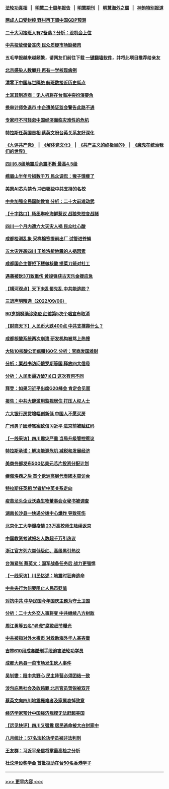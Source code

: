 #### [法轮功真相](https://github.com/gfw-breaker/truth/blob/master/README.md?t=0) &nbsp;&nbsp;|&nbsp;&nbsp; [明慧二十周年报告](https://github.com/gfw-breaker/mh-reports/blob/master/README.md?t=0) &nbsp;&nbsp;|&nbsp;&nbsp;[明慧期刊](https://github.com/gfw-breaker/mh-qikan) &nbsp;&nbsp;|&nbsp;&nbsp; [明慧海外之窗](https://github.com/gfw-breaker/mh-news/blob/master/README.md?t=0) &nbsp;&nbsp;|&nbsp;&nbsp; [神韵特别报道](https://github.com/gfw-breaker/mh-news/blob/master/shenyun.md?t=0)
#### [两成人口受封控 野村再下调中国GDP预测](../pages/nsc413/n13819163.md?t=09071801) 
#### [二十大习接班人有7备选？分析：没机会上位](../pages/nsc413/n13819055.md?t=09071801) 
#### [中共投放储备冻肉 民众质疑市场缺猪肉](../pages/nsc413/n13819044.md?t=09071801) 
#### 五毛举报越来越频繁，请网友们前往下载 [一键翻墙软件](https://github.com/gfw-breaker/ssr-accounts)，并将此项目推荐给亲友
#### [北京感染人数攀升  再有一学校现病例](../pages/nsc413/n13818945.md?t=09071801) 
#### [清零下中国与世隔绝 航班数接近历史低点](../pages/nsc413/n13819052.md?t=09071801) 
#### [土耳其制造商：无人机将在台海冲突扮演要角](../pages/nsc413/n13819040.md?t=09071801) 
#### [换审计师免退市 中企遭美证监会警告此路不通](../pages/nsc413/n13818792.md?t=09071801) 
#### [专家吁不可轻忽中国经济面临灾难性的危机](../pages/nsc413/n13818967.md?t=09071801) 
#### [特拉斯任英国首相 蔡英文盼台英关系友好深化](../pages/nsc413/n13818914.md?t=09071801) 
#### [《九评共产党》](https://github.com/begood0513/9ping.md/blob/master/README.md) &nbsp;|&nbsp; [《解体党文化》](../../../../jtdwh.md/blob/master/README.md)  &nbsp;|&nbsp; [《共产主义的终极目的》](../../../../gczydzjmd.md/blob/master/README.md) &nbsp;|&nbsp; [《魔鬼在统治我们的世界》](../../../../mgztzwmdsj.md/blob/master/README.md) 
#### [四川6.8级地震后余震不断 最高4.5级](../pages/nsc413/n13818875.md?t=09071801) 
#### [峨眉山半年亏损数千万 民众调侃：猴子饿瘦了](../pages/nsc413/n13818910.md?t=09071801) 
#### [美祭AI芯片禁令 冲击哪些中共支持的名校](../pages/nsc413/n13818784.md?t=09071801) 
#### [中共加强全民国防教育 分析：二十大前难动武](../pages/nsc413/n13818943.md?t=09071801) 
#### [【十字路口】杨丞琳吃海鲜惹议 战狼失控变战猪](../pages/nsc413/n13818823.md?t=09071801) 
#### [四川一个月内遭六大天灾人祸 民众吐心酸](../pages/nsc413/n13818803.md?t=09071801) 
#### [成都检测乱象 采样棉签提前出厂 试管进苍蝇](../pages/nsc413/n13818802.md?t=09071801) 
#### [五大灾连袭四川 王维洛析地震的人祸因素](../pages/nsc413/n13818635.md?t=09071801) 
#### [成都国企主管拒下楼做核酸 提菜刀怒对社工](../pages/nsc413/n13818818.md?t=09071801) 
#### [遇袭被砍3刀致重伤 黄竣锋获古天乐金援应急](../pages/nsc413/n13818772.md?t=09071801) 
#### [【横河观点】天下未乱蜀先乱 中共能逃脱？](../pages/nsc413/n13818826.md?t=09071801) 
#### [三退声明精选（2022/09/06）](../pages/nsc413/n13818857.md?t=09071801) 
#### [90岁胡枫确诊染疫 红馆第5次个唱宣布取消](../pages/nsc413/n13818797.md?t=09071801) 
#### [【财商天下】人民币大跌400点 中共支撑靠什么？](../pages/nsc413/n13818750.md?t=09071801) 
#### [成都核酸系统两次崩溃 研发机构被骂上热搜](../pages/nsc413/n13818751.md?t=09071801) 
#### [大陆10核酸公司疯赚160亿 分析：官商发国难财](../pages/nsc413/n13818632.md?t=09071801) 
#### [分析：栗战书访问俄罗斯等国 释放四大信号](../pages/nsc413/n13818785.md?t=09071801) 
#### [分析：人民币逼近破7关口 这次有何不同](../pages/nsc413/n13818747.md?t=09071801) 
#### [拜登：如果习近平出席G20峰会 肯定会见面](../pages/nsc413/n13818775.md?t=09071801) 
#### [报告：中共大肆滥用监视居住 打压人权人士](../pages/nsc413/n13818714.md?t=09071801) 
#### [六大银行房贷增幅创新低 中国人不愿买房](../pages/nsc413/n13818529.md?t=09071801) 
#### [广州男子因涉冤案致信习近平 进京前被赋红码](../pages/nsc413/n13818724.md?t=09071801) 
#### [【一线采访】四川震灾严重 当局升级管控惹议](../pages/nsc413/n13818410.md?t=09071801) 
#### [特拉斯承诺：解决能源危机 减税和发展经济](../pages/nsc413/n13818630.md?t=09071801) 
#### [美商务部发布500亿美元芯片投资分配计划](../pages/nsc413/n13818517.md?t=09071801) 
#### [继佩洛西之后 首个欧洲高层代表团本周访台](../pages/nsc413/n13818598.md?t=09071801) 
#### [特拉斯任英相 学者析中英关系走向](../pages/nsc413/n13818460.md?t=09071801) 
#### [疫苗龙头企业沃森生物董事会女秘书被调查](../pages/nsc413/n13818428.md?t=09071801) 
#### [湖南长沙县一快递分拨中心爆炸 导致死伤](../pages/nsc413/n13818462.md?t=09071801) 
#### [北京化工大学爆疫情 23万高校师生陆续返京](../pages/nsc413/n13818275.md?t=09071801) 
#### [中国教资考试报名人数超千万引热议](../pages/nsc413/n13818431.md?t=09071801) 
#### [浙江官方列六类低级红、高级黑引热议](../pages/nsc413/n13818427.md?t=09071801) 
#### [台海紧张 蔡英文：国军战备任务后 战力更强悍](../pages/nsc413/n13818392.md?t=09071801) 
#### [【一线采访】川民忆述：地震时狂奔逃命](../pages/nsc413/n13818125.md?t=09071801) 
#### [中共央行为何要阻止人民币贬值](../pages/nsc413/n13818383.md?t=09071801) 
#### [对抗中共 中华民国今年国庆主题为守土卫国](../pages/nsc413/n13818356.md?t=09071801) 
#### [分析：二十大外交人事将变 中共继续八方树敌](../pages/nsc413/n13818209.md?t=09071801) 
#### [周江勇等五名“老虎”腐败细节曝光](../pages/nsc413/n13818374.md?t=09071801) 
#### [中共被指对外大撒币 对救助海外华人甚吝啬](../pages/nsc413/n13818301.md?t=09071801) 
#### [吉林610用成套酷刑手段迫害法轮功学员](../pages/nsc413/n13814775.md?t=09071801) 
#### [成都大邑县一菜市场发生砍人事件](../pages/nsc413/n13818340.md?t=09071801) 
#### [吴钊燮：阻中共野心 民主阵营必须团结一致](../pages/nsc413/n13818287.md?t=09071801) 
#### [涉包庇黑社会及收贿罪 北京官员贺锐被双开](../pages/nsc413/n13818296.md?t=09071801) 
#### [蔡英文向四川地震罹难者及家属哀悼致意](../pages/nsc413/n13818235.md?t=09071801) 
#### [经济学家预计中国经济规模无法赶超美国](../pages/nsc413/n13817987.md?t=09071801) 
#### [【远见快评】四川又强震 居民逃命被大白封家中](../pages/nsc413/n13818156.md?t=09071801) 
#### [八月统计：57名法轮功学员被非法判刑](../pages/nsc413/n13817356.md?t=09071801) 
#### [王友群：习近平亲信将掌最高检之分析](../pages/nsc413/n13818080.md?t=09071801) 
#### [杜汶泽设奖学金 首批拟助在台50名香港学子](../pages/nsc413/n13818054.md?t=09071801) 

----
#### [ >>> 更早内容 <<< ](../indexes/nsc413-earlier.md)
